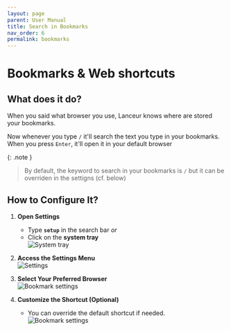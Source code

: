 ```yaml
---
layout: page
parent: User Manual
title: Search in Bookmarks
nav_order: 6
permalink: bookmarks
---
```


# Bookmarks & Web shortcuts

## What does it do?

When you said what browser you use, Lanceur knows where are stored your bookmarks.

Now whenever you type `/` it'll search the text you type in your bookmarks. When you press `Enter`, it'll open it in your default browser

{: .note }
> By default, the keyword to search in your bookmarks is `/` but it can be overriden in the settigns (cf. below)


## How to Configure It?

1. **Open Settings**  
   - Type **`setup`** in the search bar *or*  
   - Click on the **system tray**  
     ![System tray](../../assets/images/usermanual/system_tray_settings.png)  

2. **Access the Settings Menu**  
   ![Settings](../../assets/images/usermanual/settings.png)  

3. **Select Your Preferred Browser**  
   ![Bookmark settings](../../assets/images/usermanual/bookmark_settings.png)  

4. **Customize the Shortcut (Optional)**  
   - You can override the default shortcut if needed.  
     ![Bookmark settings](../../assets/images/usermanual/bookmark_settings_2.png)  